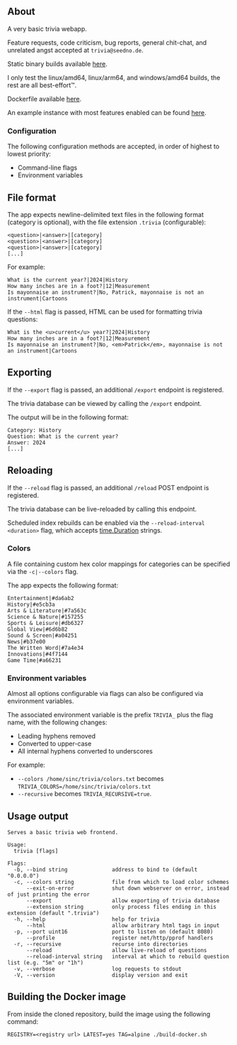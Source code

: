 ## About

A very basic trivia webapp.

Feature requests, code criticism, bug reports, general chit-chat, and unrelated angst accepted at `trivia@seedno.de`.

Static binary builds available [here](https://cdn.seedno.de/builds/trivia).

I only test the linux/amd64, linux/arm64, and windows/amd64 builds, the rest are all best-effort™.

Dockerfile available [here](https://raw.githubusercontent.com/Seednode/trivia/master/docker/Dockerfile).

An example instance with most features enabled can be found [here](https://trivia.seedno.de/).

### Configuration
The following configuration methods are accepted, in order of highest to lowest priority:
- Command-line flags
- Environment variables

## File format
The app expects newline-delimited text files in the following format (category is optional), with the file extension `.trivia` (configurable):
```
<question>|<answer>|[category]
<question>|<answer>|[category]
<question>|<answer>|[category]
[...]
```

For example:
```
What is the current year?|2024|History
How many inches are in a foot?|12|Measurement
Is mayonnaise an instrument?|No, Patrick, mayonnaise is not an instrument|Cartoons
```

If the `--html` flag is passed, HTML can be used for formatting trivia questions:
```
What is the <u>current</u> year?|2024|History
How many inches are in a foot?|12|Measurement
Is mayonnaise an instrument?|No, <em>Patrick</em>, mayonnaise is not an instrument|Cartoons
```

## Exporting
If the `--export` flag is passed, an additional `/export` endpoint is registered.

The trivia database can be viewed by calling the `/export` endpoint.

The output will be in the following format:
```
Category: History
Question: What is the current year?
Answer: 2024
[...]
```

## Reloading
If the `--reload` flag is passed, an additional `/reload` POST endpoint is registered.

The trivia database can be live-reloaded by calling this endpoint.

Scheduled index rebuilds can be enabled via the `--reload-interval <duration>` flag, which accepts [time.Duration](https://pkg.go.dev/time#ParseDuration) strings.

### Colors
A file containing custom hex color mappings for categories can be specified via the `-c|--colors` flag. 

The app expects the following format:
```
Entertainment|#da6ab2
History|#e5cb3a
Arts & Literature|#7a563c
Science & Nature|#157255
Sports & Leisure|#db6327
Global View|#6d6b82
Sound & Screen|#a04251
News|#b37e00
The Written Word|#7a4e34
Innovations|#4f7144
Game Time|#a66231
```

### Environment variables
Almost all options configurable via flags can also be configured via environment variables. 

The associated environment variable is the prefix `TRIVIA_` plus the flag name, with the following changes:
- Leading hyphens removed
- Converted to upper-case
- All internal hyphens converted to underscores

For example:
- `--colors /home/sinc/trivia/colors.txt` becomes `TRIVIA_COLORS=/home/sinc/trivia/colors.txt`
- `--recursive` becomes `TRIVIA_RECURSIVE=true`.

## Usage output
```
Serves a basic trivia web frontend.

Usage:
  trivia [flags]

Flags:
  -b, --bind string              address to bind to (default "0.0.0.0")
  -c, --colors string            file from which to load color schemes
      --exit-on-error            shut down webserver on error, instead of just printing the error
      --export                   allow exporting of trivia database
      --extension string         only process files ending in this extension (default ".trivia")
  -h, --help                     help for trivia
      --html                     allow arbitrary html tags in input
  -p, --port uint16              port to listen on (default 8080)
      --profile                  register net/http/pprof handlers
  -r, --recursive                recurse into directories
      --reload                   allow live-reload of questions
      --reload-interval string   interval at which to rebuild question list (e.g. "5m" or "1h")
  -v, --verbose                  log requests to stdout
  -V, --version                  display version and exit
```

## Building the Docker image
From inside the cloned repository, build the image using the following command:

`REGISTRY=<registry url> LATEST=yes TAG=alpine ./build-docker.sh`